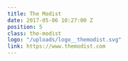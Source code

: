```yaml
---
title: The Modist
date: 2017-05-06 10:27:00 Z
position: 5
class: the-modist
logo: "/uploads/logo__themodist.svg"
link: https://www.themodist.com
---
```


